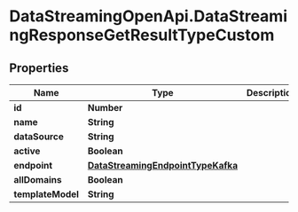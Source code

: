 # DataStreamingOpenApi.DataStreamingResponseGetResultTypeCustom

## Properties

Name | Type | Description | Notes
------------ | ------------- | ------------- | -------------
**id** | **Number** |  | [optional] 
**name** | **String** |  | [optional] 
**dataSource** | **String** |  | [optional] 
**active** | **Boolean** |  | [optional] 
**endpoint** | [**DataStreamingEndpointTypeKafka**](DataStreamingEndpointTypeKafka.md) |  | [optional] 
**allDomains** | **Boolean** |  | [optional] 
**templateModel** | **String** |  | [optional] 


